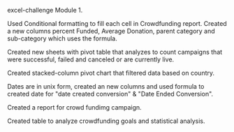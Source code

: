 excel-challenge Module 1.

Used Conditional formatting to fill each cell in Crowdfunding report. Created a new columns percent Funded, Average Donation, parent category and sub-category which uses the formula.

Created new sheets with pivot table that analyzes to count campaigns that were successful, failed and canceled or are currently live.

Created stacked-column pivot chart that filtered data based on country.

Dates are in unix form, created an new columns and used formula to created date for "date created conversion" & "Date Ended Conversion".

Created a report for crowd fundimg campaign.

Created table to analyze crowdfunding goals and statistical analysis.
